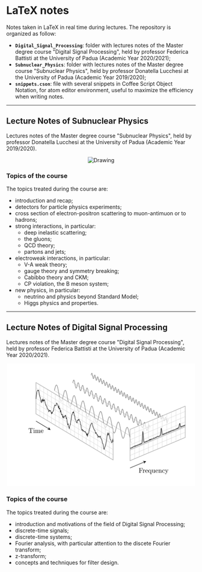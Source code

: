 # LaTeX notes
Notes taken in LaTeX in real time during lectures. The repository is organized as follow:
* **`Digital_Signal_Processing`**: folder with lectures notes of the Master degree course "Digital Signal Processing", held by professor Federica Battisti at the University of Padua (Academic Year 2020/2021);
* **`Subnuclear_Physics`**: folder with lectures notes of the Master degree course "Subnuclear Physics", held by professor Donatella Lucchesi at the University of Padua (Academic Year 2019/2020);
* **`snippets.cson`**: file with several snippets in Coffee Script Object Notation, for atom editor environment, useful to maximize the efficiency when writing notes.





***
## Lecture Notes of Subnuclear Physics
Lectures notes of the Master degree course "Subnuclear Physics", held by professor Donatella Lucchesi at the University of Padua (Academic Year 2019/2020).

<center>
    <img src="./timeline.png" alt="Drawing" style="width: 500px"/>
</center>



### Topics of the course
The topics treated during the course are:
* introduction and recap;
* detectors for particle physics experiments;
* cross section of electron-positron scattering to muon-antimuon or to hadrons;
* strong interactions, in particular:
    * deep inelastic scattering;
    * the gluons;
    * QCD theory;
    * partons and jets;
* electroweak interactions, in particular:
    * V-A weak theory;
    * gauge theory and symmetry breaking;
    * Cabibbo theory and CKM;
    * CP violation, the B meson system;
* new physics, in particular:
    * neutrino and physics beyond Standard Model;
    * Higgs physics and properties.





***
## Lecture Notes of Digital Signal Processing
Lectures notes of the Master degree course "Digital Signal Processing", held by professor Federica Battisti at the University of Padua (Academic Year 2020/2021).

<center>
    <img src="./fft.png" alt="Drawing" style="width: 500px"/>
</center>



### Topics of the course
The topics treated during the course are:
* introduction and motivations of the field of Digital Signal Processing;
* discrete-time signals;
* discrete-time systems;
* Fourier analysis, with particular attention to the discete Fourier transform;
* z-transform;
* concepts and techniques for filter design.
